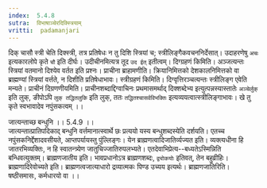 ```yaml
---
index:  5.4.8
sutra:  विभाषाञ्चेरदिक्स्त्रियाम्
vritti:  padamanjari
---
```


दिक् चासौ स्त्री चेति दिक्स्त्री, तत्र प्रतिषेधः न तु दिशि स्त्रियां च; स्त्रीलिङ्गैकवचननिर्देसात्। उदाहरणेषु `अचः` इत्यकारलोपे कृते `चौ` इति दीर्घः। उदीचीनमित्यत्र तूद `उद ईत्` इतीत्वम्।
	दिग्ग्रहणं किमिति। अञ्जत्यन्तः स्त्रियां वतमानो दिश्येव वर्तत इति प्रश्नः। प्राचीना ब्राहामणीति। क्रियानिमित्तको देशकालनिमित्तको वा ब्राह्मण्यां स्त्रियां वर्त्तते, न दिशीति प्रतिषेधाभावः। स्त्रीग्रहणं किमिति। दिग्वृत्तिरञ्चत्यन्तः स्त्रीलिङ्ग एवेति मन्यते। प्राचीनं दिग्रणणीयमिति। प्राचीनशब्दाद्दिग्वाचिनः प्रथमासमर्थाद् दिक्शब्देभ्य इत्युत्पन्नस्यास्तातेः `अञ्चेर्लुक्` इति लुक्, ङीपोऽपि `लुक् तद्धितलुकि` इति लुक्, ततः `तद्धितश्चासर्वविभक्तिः` इत्यव्ययत्वात्स्त्रीलिङ्गाभावः। खे तु कृते स्वभावादेव नपुंसकत्वम् ।।

जात्यन्ताच्छ बन्धुनि ।। 5.4.9 ।।  
जात्यन्तात्प्रातिपदिकाद् बन्धुनि वर्त्तमानात्स्वार्थे छः प्रत्ययो यस्य बन्धुशब्दस्येति दर्शयति। एतच्च नपुंसकनिर्द्देशादवसीयते, आप्तपर्यायस्तु पुंल्लिङ्गः। येन ब्राह्मणत्वादिजातिर्व्यज्यत इति। व्यक्त्यधीना हि जातरभिव्यक्तिः, न हि स्वातन्त्र्येण जातुचिज्जातिरुपलभ्यते। एतदेवाभिप्रेत्य--बध्यतेऽस्मिन्निति बन्धिवत्युक्तम्। ब्राह्मणजातीय इति। भावप्रधानोऽत्र ब्राह्मणशब्दः, `द्व्योकयोः` इतिवत्, तेन बहुव्रीहिः। ब्राह्मणादिरेवोच्यते इति। ब्राह्मणत्वजात्याधारो द्रव्यात्मकः पिण्ड उच्यय इत्यर्थः। 
	ब्राह्मणजातिरिति। षष्ठीसमासः, कर्मधारयो वा ।।

